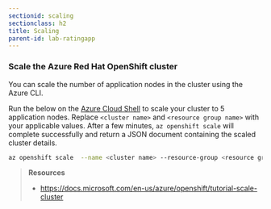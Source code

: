 ```yaml
---
sectionid: scaling
sectionclass: h2
title: Scaling
parent-id: lab-ratingapp
---
```


### Scale the Azure Red Hat OpenShift cluster

You can scale the number of application nodes in the cluster using the Azure CLI.

Run the below on the [Azure Cloud Shell](https://shell.azure.com) to scale your cluster to 5 application nodes. Replace `<cluster name>` and `<resource group name>` with your applicable values. After a few minutes, `az openshift scale` will complete successfully and return a JSON document containing the scaled cluster details.

```sh
az openshift scale  --name <cluster name> --resource-group <resource group name> --compute-count 5
```

> **Resources**
> * <https://docs.microsoft.com/en-us/azure/openshift/tutorial-scale-cluster>